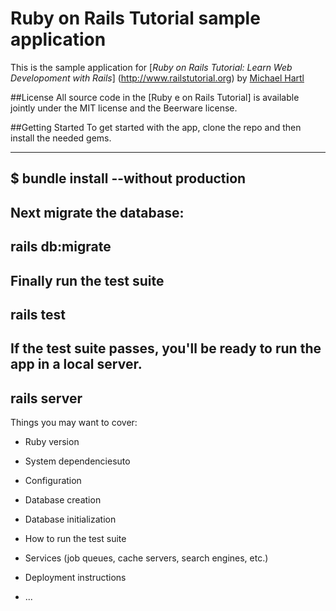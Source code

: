# Ruby on Rails Tutorial sample application


This is the sample application for [*Ruby on Rails Tutorial: Learn Web Developoment with Rails*] (http://www.railstutorial.org)
by [Michael Hartl](http;//www.michaelhartl.com)


##License
All source code in the [Ruby e on Rails Tutorial] is available jointly under the MIT license and the Beerware license.

##Getting Started
To get started with the  app, clone the repo and then install the needed gems.

---
$ bundle install --without production
---

Next migrate the database:
---
rails db:migrate
---

Finally run the test suite
---
rails test
---

If the test suite passes, you'll be ready to run the app in a local server.
---
rails server
---



Things you may want to cover:

* Ruby version

* System dependenciesuto

* Configuration

* Database creation

* Database initialization

* How to run the test suite

* Services (job queues, cache servers, search engines, etc.)

* Deployment instructions

* ...
